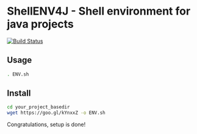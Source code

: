 # ShellENV4J - Shell environment for java projects
[![Build Status](https://travis-ci.org/code-sur/setup-java-project.svg?branch=master)](https://travis-ci.org/code-sur/setup-java-project)


## Usage
```bash
. ENV.sh
```


## Install

```bash
cd your_project_basedir
wget https://goo.gl/kYnxxZ -o ENV.sh
```

Congratulations, setup is done!
